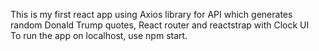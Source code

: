 ﻿This is my first react app using Axios library for API which generates random Donald Trump quotes, React router and reactstrap with Clock UI<br> To run the app on localhost, use npm start.

